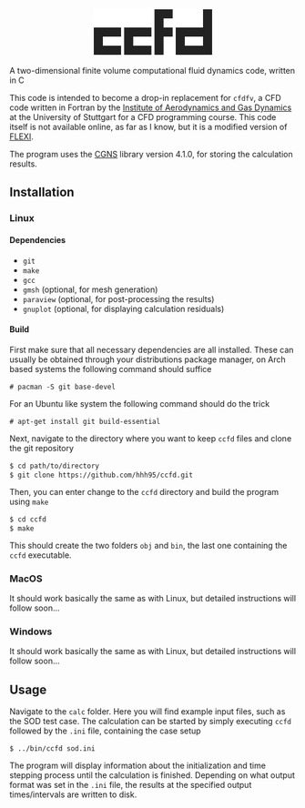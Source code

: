 <p align="center">
<img src="ccfd.svg">
</p>

A two-dimensional finite volume computational fluid dynamics code, written in C

This code is intended to become a drop-in replacement for `cfdfv`, a CFD code written in Fortran by the [Institute of Aerodynamics and Gas Dynamics](http://www.iag.uni-stuttgart.de) at the University of Stuttgart for a CFD programming course. This code itself is not available online, as far as I know, but it is a modified version of [FLEXI](https://www.flexi-project.org/).

The program uses the [CGNS](https://cgns.github.io/) library version 4.1.0, for storing the calculation results.

## Installation

### Linux

#### Dependencies

- `git`
- `make`
- `gcc`
- `gmsh` (optional, for mesh generation)
- `paraview` (optional, for post-processing the results)
- `gnuplot` (optional, for displaying calculation residuals)

#### Build

First make sure that all necessary dependencies are all installed. These can usually be obtained through your distributions package manager, on Arch based systems the following command should suffice
```
# pacman -S git base-devel
```
For an Ubuntu like system the following command should do the trick
```
# apt-get install git build-essential
```

Next, navigate to the directory where you want to keep `ccfd` files and clone the git repository
```
$ cd path/to/directory
$ git clone https://github.com/hhh95/ccfd.git
```
Then, you can enter change to the `ccfd` directory and build the program using `make`
```
$ cd ccfd
$ make
```
This should create the two folders `obj` and `bin`, the last one containing the `ccfd` executable.

### MacOS

It should work basically the same as with Linux, but detailed instructions will follow soon...

### Windows

It should work basically the same as with Linux, but detailed instructions will follow soon...

## Usage

Navigate to the `calc` folder. Here you will find example input files, such as the SOD test case. The calculation can be started by simply executing `ccfd` followed by the `.ini` file, containing the case setup
```
$ ../bin/ccfd sod.ini
```
The program will display information about the initialization and time stepping process until the calculation is finished. Depending on what output format was set in the `.ini` file, the results at the specified output times/intervals are written to disk.
